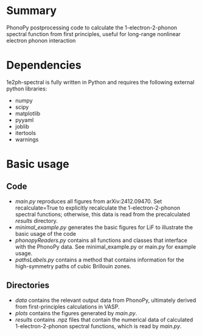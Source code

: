 # Summary
PhonoPy postprocessing code to calculate the 1-electron-2-phonon spectral function from first principles, useful for long-range nonlinear electron phonon interaction

# Dependencies
1e2ph-spectral is fully written in Python and requires the following external python libraries:
- numpy
- scipy
- matplotlib
- pyyaml
- joblib
- itertools
- warnings

# Basic usage
## Code
- *main.py* reproduces all figures from arXiv:2412.09470. Set recalculate=True to explicitly recalculate the 1-electron-2-phonon spectral functions; otherwise, this data is read from the precalculated *results* directory.
- *minimal_example.py* generates the basic figures for LiF to illustrate the basic usage of the code
- *phonopyReaders.py* contains all functions and classes that interface with the PhonoPy data. See minimal_example.py or main.py for example usage.
- *pathsLabels.py* contains a method that contains information for the high-symmetry paths of cubic Brillouin zones.

## Directories
- *data* contains the relevant output data from PhonoPy, ultimately derived from first-principles calculations in VASP.
- *plots* contains the figures generated by *main.py*.
- *results* contains .npz files that contain the numerical data of calculated 1-electron-2-phonon spectral functions, which is read by *main.py*.
